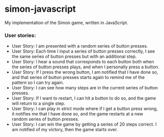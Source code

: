 # simon-javascript

My implementation of the Simon game, written in JavaScript.

### User stories:

- User Story: I am presented with a random series of button presses.
- User Story: Each time I input a series of button presses correctly, I see the same series of button presses but with an additional step.
- User Story: I hear a sound that corresponds to each button both when the series of button presses plays, and when I personally press a button.
- User Story: If I press the wrong button, I am notified that I have done so, and that series of button presses starts again to remind me of the pattern so I can try again.
- User Story: I can see how many steps are in the current series of button presses.
- User Story: If I want to restart, I can hit a button to do so, and the game will return to a single step.
- User Story: I can play in strict mode where if I get a button press wrong, it notifies me that I have done so, and the game restarts at a new random series of button presses.
- User Story: I can win the game by getting a series of 20 steps correct. I am notified of my victory, then the game starts over.
